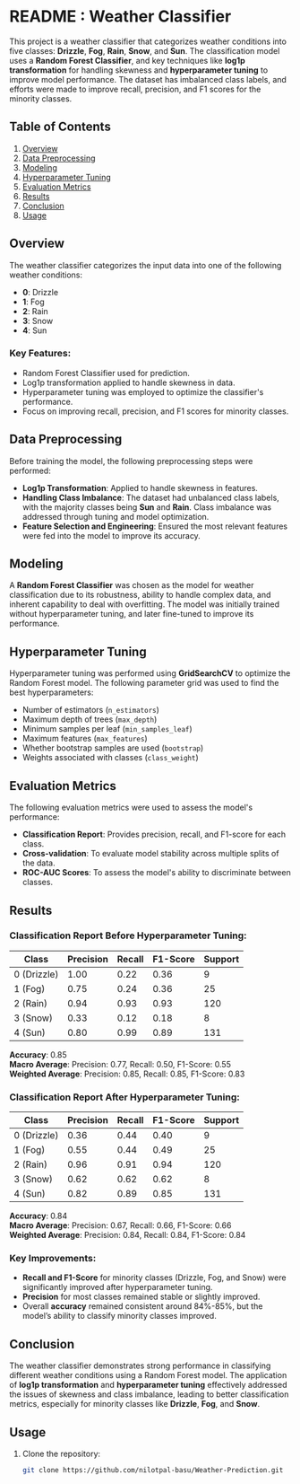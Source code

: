 # README : Weather Classifier

This project is a weather classifier that categorizes weather conditions into five classes: **Drizzle**, **Fog**, **Rain**, **Snow**, and **Sun**. The classification model uses a **Random Forest Classifier**, and key techniques like **log1p transformation** for handling skewness and **hyperparameter tuning** to improve model performance. The dataset has imbalanced class labels, and efforts were made to improve recall, precision, and F1 scores for the minority classes.

## Table of Contents
1. [Overview](#overview)
2. [Data Preprocessing](#data-preprocessing)
3. [Modeling](#modeling)
4. [Hyperparameter Tuning](#hyperparameter-tuning)
5. [Evaluation Metrics](#evaluation-metrics)
6. [Results](#results)
7. [Conclusion](#conclusion)
8. [Usage](#usage)

## Overview
The weather classifier categorizes the input data into one of the following weather conditions:
- **0**: Drizzle
- **1**: Fog
- **2**: Rain
- **3**: Snow
- **4**: Sun

### Key Features:
- Random Forest Classifier used for prediction.
- Log1p transformation applied to handle skewness in data.
- Hyperparameter tuning was employed to optimize the classifier's performance.
- Focus on improving recall, precision, and F1 scores for minority classes.

## Data Preprocessing
Before training the model, the following preprocessing steps were performed:
- **Log1p Transformation**: Applied to handle skewness in features.
- **Handling Class Imbalance**: The dataset had unbalanced class labels, with the majority classes being **Sun** and **Rain**. Class imbalance was addressed through tuning and model optimization.
- **Feature Selection and Engineering**: Ensured the most relevant features were fed into the model to improve its accuracy.

## Modeling
A **Random Forest Classifier** was chosen as the model for weather classification due to its robustness, ability to handle complex data, and inherent capability to deal with overfitting. The model was initially trained without hyperparameter tuning, and later fine-tuned to improve its performance.

## Hyperparameter Tuning
Hyperparameter tuning was performed using **GridSearchCV** to optimize the Random Forest model. The following parameter grid was used to find the best hyperparameters:
- Number of estimators (`n_estimators`)
- Maximum depth of trees (`max_depth`)
- Minimum samples per leaf (`min_samples_leaf`)
- Maximum features (`max_features`)
- Whether bootstrap samples are used (`bootstrap`)
- Weights associated with classes (`class_weight`)

## Evaluation Metrics
The following evaluation metrics were used to assess the model's performance:
- **Classification Report**: Provides precision, recall, and F1-score for each class.
- **Cross-validation**: To evaluate model stability across multiple splits of the data.
- **ROC-AUC Scores**: To assess the model's ability to discriminate between classes.

## Results

### Classification Report Before Hyperparameter Tuning:
| Class        | Precision | Recall | F1-Score | Support |
|--------------|-----------|--------|----------|---------|
| 0 (Drizzle)  | 1.00      | 0.22   | 0.36     | 9       |
| 1 (Fog)      | 0.75      | 0.24   | 0.36     | 25      |
| 2 (Rain)     | 0.94      | 0.93   | 0.93     | 120     |
| 3 (Snow)     | 0.33      | 0.12   | 0.18     | 8       |
| 4 (Sun)      | 0.80      | 0.99   | 0.89     | 131     |

**Accuracy**: 0.85  
**Macro Average**: Precision: 0.77, Recall: 0.50, F1-Score: 0.55  
**Weighted Average**: Precision: 0.85, Recall: 0.85, F1-Score: 0.83

### Classification Report After Hyperparameter Tuning:
| Class        | Precision | Recall | F1-Score | Support |
|--------------|-----------|--------|----------|---------|
| 0 (Drizzle)  | 0.36      | 0.44   | 0.40     | 9       |
| 1 (Fog)      | 0.55      | 0.44   | 0.49     | 25      |
| 2 (Rain)     | 0.96      | 0.91   | 0.94     | 120     |
| 3 (Snow)     | 0.62      | 0.62   | 0.62     | 8       |
| 4 (Sun)      | 0.82      | 0.89   | 0.85     | 131     |

**Accuracy**: 0.84  
**Macro Average**: Precision: 0.67, Recall: 0.66, F1-Score: 0.66  
**Weighted Average**: Precision: 0.84, Recall: 0.84, F1-Score: 0.84

### Key Improvements:
- **Recall and F1-Score** for minority classes (Drizzle, Fog, and Snow) were significantly improved after hyperparameter tuning.
- **Precision** for most classes remained stable or slightly improved.
- Overall **accuracy** remained consistent around 84%-85%, but the model’s ability to classify minority classes improved.

## Conclusion
The weather classifier demonstrates strong performance in classifying different weather conditions using a Random Forest model. The application of **log1p transformation** and **hyperparameter tuning** effectively addressed the issues of skewness and class imbalance, leading to better classification metrics, especially for minority classes like **Drizzle**, **Fog**, and **Snow**.

## Usage

1. Clone the repository:
   ```bash
   git clone https://github.com/nilotpal-basu/Weather-Prediction.git
